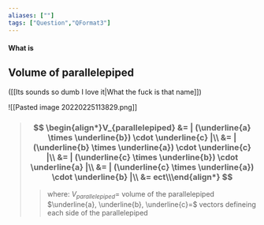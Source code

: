 ```yaml
---
aliases: [""]
tags: ["Question","QFormat3"]
---
```


#### What is
## Volume of parallelepiped
([[Its sounds so dumb I love it|What the fuck is that name]])

![[Pasted image 20220225113829.png]]

> ### $$ \begin{align*}V_{parallelepiped} &= | (\underline{a} \times \underline{b}) \cdot \underline{c} |\\ &= | (\underline{b} \times \underline{a}) \cdot \underline{c} |\\ &= | (\underline{c} \times \underline{b}) \cdot \underline{a} |\\ &= | (\underline{c} \times \underline{a}) \cdot \underline{b} |\\ &= ect\\\end{align*} $$ 
>> where:
>> $V_{parallelepiped}=$ volume of the parallelepiped
>> $\underline{a}, \underline{b}, \underline{c}=$ vectors defineing each side of the parallelepiped